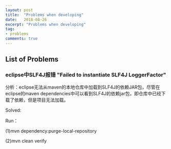 ```yaml
---
layout: post
title:  "Problems when developing"
date:   2018-08-26
excerpt: "Problems when developing"
tag:
- problems
comments: true
---
```


## List of Problems
### eclipse中SLF4J报错 "Failed to instantiate SLF4J LoggerFactor"
分析：eclipse无法从maven的本地仓库中加载到SLF4J的依赖JAR包，尽管在eclipse的maven dependencies中可以看到SLF4J的依赖jar包，即仓库中已经下载了依赖，但是项目无法加载。

Solved:

Run： 

(1)mvn dependency:purge-local-repository

(2)mvn clean verify
